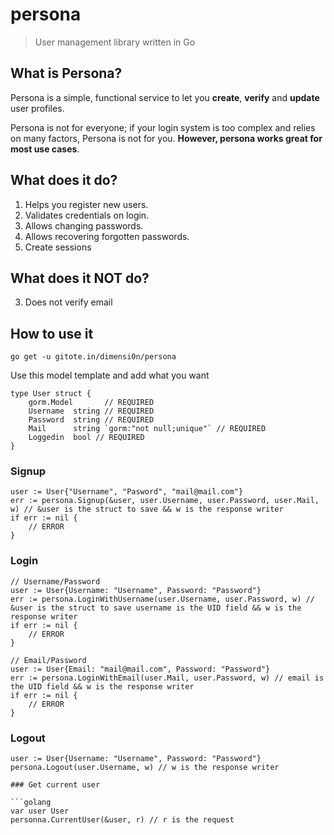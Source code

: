 # persona

> User management library written in Go

## What is Persona?

Persona is a simple, functional service to let you **create**, **verify** and **update** user profiles.

Persona is not for everyone; if your login system is too complex and relies on many factors, Persona is not for you. **However, persona works great for most use cases**.

## What does it do?
1. Helps you register new users.
3. Validates credentials on login.
5. Allows changing passwords.
6. Allows recovering forgotten passwords.
7. Create sessions

## What does it NOT do?
3. Does not verify email

## How to use it

    go get -u gitote.in/dimensi0n/persona
    
Use this model template and add what you want

```golang
type User struct {
    gorm.Model       // REQUIRED
    Username  string // REQUIRED
    Password  string // REQUIRED
    Mail      string `gorm:"not null;unique"` // REQUIRED
    Loggedin  bool // REQUIRED
}
```

### Signup

```golang
user := User{"Username", "Pasword", "mail@mail.com"}
err := persona.Signup(&user, user.Username, user.Password, user.Mail, w) // &user is the struct to save && w is the response writer
if err := nil {
    // ERROR 
}
```

### Login

```golang
// Username/Password
user := User{Username: "Username", Password: "Password"}
err := persona.LoginWithUsername(user.Username, user.Password, w) // &user is the struct to save username is the UID field && w is the response writer
if err := nil {
    // ERROR 
}

// Email/Password
user := User{Email: "mail@mail.com", Password: "Password"}
err := persona.LoginWithEmail(user.Mail, user.Password, w) // email is the UID field && w is the response writer
if err := nil {
    // ERROR 
}
```

### Logout

```golang
user := User{Username: "Username", Password: "Password"}
persona.Logout(user.Username, w) // w is the response writer

### Get current user

```golang
var user User
personna.CurrentUser(&user, r) // r is the request
```
